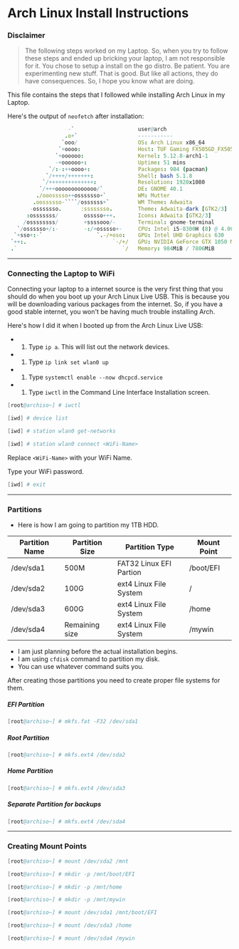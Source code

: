 # Arch Linux Install Instructions

### Disclaimer

> The following steps worked on my Laptop. So, when you try to follow these
> steps and ended up bricking your laptop, I am not responsible for it.
> You chose to setup a install on the go distro. Be patient.
> You are experimenting new stuff. That is good. But like all actions,
> they do have consequences. So, I hope you know what are doing.

This file contains the steps that I followed while installing
Arch Linux in my Laptop.

Here's the output of `neofetch` after installation:

`````nim
                   -`                    user@arch
                  .o+`                   -----------
                 `ooo/                   OS: Arch Linux x86_64
                `+oooo:                  Host: TUF Gaming FX505GD_FX505GD 1.0
               `+oooooo:                 Kernel: 5.12.8-arch1-1
               -+oooooo+:                Uptime: 51 mins
             `/:-:++oooo+:               Packages: 984 (pacman)
            `/++++/+++++++:              Shell: bash 5.1.8
           `/++++++++++++++:             Resolution: 1920x1080
          `/+++ooooooooooooo/`           DE: GNOME 40.1
         ./ooosssso++osssssso+`          WM: Mutter
        .oossssso-````/ossssss+`         WM Theme: Adwaita
       -osssssso.      :ssssssso.        Theme: Adwaita-dark [GTK2/3]
      :osssssss/        osssso+++.       Icons: Adwaita [GTK2/3]
     /ossssssss/        +ssssooo/-       Terminal: gnome-terminal
   `/ossssso+/:-        -:/+osssso+-     CPU: Intel i5-8300H (8) @ 4.000GHz
  `+sso+:-`                 `.-/+oso:    GPU: Intel UHD Graphics 630
 `++:.                           `-/+/   GPU: NVIDIA GeForce GTX 1050 Mobile
 .`                                 `/   Memory: 984MiB / 7806MiB
`````

---

### Connecting the Laptop to WiFi

Connecting your laptop to a internet source is the very first thing that
you should do when you boot up your Arch Linux Live USB. This is because
you will be downloading various packages from the internet. So, if you
have a good stable internet, you won't be having much trouble
installing Arch.

Here's how I did it when I booted up from the Arch Linux Live USB:

- 1. Type `ip a`. This will list out the network devices.
- 1. Type `ip link set wlan0 up`
- 1. Type `systemctl enable --now dhcpcd.service`
- 1. Type `iwctl` in the Command Line Interface Installation screen.

```s
[root@archiso~] # iwctl
```

```s
[iwd] # device list
```

```s
[iwd] # station wlan0 get-networks
```

```s
[iwd] # station wlan0 connect <WiFi-Name>
```

Replace `<WiFi-Name>` with your WiFi Name.

Type your WiFi password.

```s
[iwd] # exit
```

---

### Partitions

- Here is how I am going to partition my 1TB HDD.

| Partition Name | Partition Size | Partition Type          | Mount Point |
| -------------- | -------------- | ----------------------- | ----------- |
| /dev/sda1      | 500M           | FAT32 Linux EFI Partion | /boot/EFI   |
| /dev/sda2      | 100G           | ext4 Linux File System  | /           |
| /dev/sda3      | 600G           | ext4 Linux File System  | /home       |
| /dev/sda4      | Remaining size | ext4 Linux File System  | /mywin      |

- I am just planning before the actual installation begins.
- I am using `cfdisk` command to partition my disk.
- You can use whatever command suits you.

After creating those partitions you need to create proper
file systems for them.

##### EFI Partition

```s
[root@archiso~] # mkfs.fat -F32 /dev/sda1
```

##### Root Partition

```s
[root@archiso~] # mkfs.ext4 /dev/sda2
```

##### Home Partition

```s
[root@archiso~] # mkfs.ext4 /dev/sda3
```

##### Separate Partition for backups

```s
[root@archiso~] # mkfs.ext4 /dev/sda4
```

---

### Creating Mount Points

```s
[root@archiso~] # mount /dev/sda2 /mnt
```

```s
[root@archiso~] # mkdir -p /mnt/boot/EFI
```

```s
[root@archiso~] # mkdir -p /mnt/home
```

```s
[root@archiso~] # mkdir -p /mnt/mywin
```

```s
[root@archiso~] # mount /dev/sda1 /mnt/boot/EFI
```

```s
[root@archiso~] # mount /dev/sda3 /home
```

```s
[root@archiso~] # mount /dev/sda4 /mywin
```

